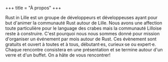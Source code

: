 +++
title = "À propos"
+++

Rust in Lille est un groupe de développeurs et développeuses ayant pour but d'animer la communauté Rust autour de Lille. Nous avons une affection toute particulière pour le language des crabes mais la communauté Lilloise reste à construire. C'est pourquoi nous nous sommes donné pour mission d'organiser un événement par mois autour de Rust. Ces évènement sont gratuits et ouvert à toutes et à tous, débutant·es, curieux·se ou expert·e.
Chaque rencontre consistera en une présentation et se termine autour d'un verre et d'un buffet.
On a hâte de vous rencontrer!